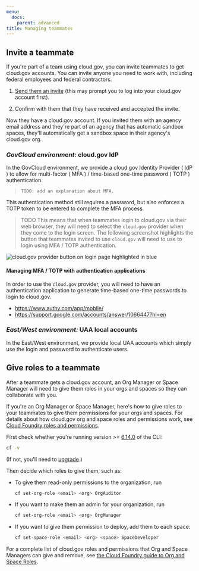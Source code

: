 ```yaml
---
menu:
  docs:
    parent: advanced
title: Managing teammates
---
```


## Invite a teammate

If you're part of a team using cloud.gov, you can invite teammates to get cloud.gov accounts. You can invite anyone you need to work with, including federal employees and federal contractors.

1. [Send them an invite](https://login.cloud.gov/invitations/new) (this may prompt you to log into your cloud.gov account first).

1. Confirm with them that they have received and accepted the invite.

Now they have a cloud.gov account. If you invited them with an agency email address and they're part of an agency that has automatic sandbox spaces, they'll automatically get a sandbox space in their agency's cloud.gov org.

### *GovCloud environment:* cloud.gov IdP

In the GovCloud environment, we provide a cloud.gov Identity Provider ( IdP ) to
allow for multi-factor ( MFA ) / time-based one-time password ( TOTP )
authentication.

> `TODO: add an explanation about MFA.`

This authentication method still requires a password, but also enforces
a TOTP token to be entered to complete the MFA process.

> TODO
> This means that when teammates login to cloud.gov via their web browser, they
> will need to select the `cloud.gov` provider when they come to the login screen.
> The following screenshot highlights the button that teammates invited to use
> `cloud.gov` will need to use to login using MFA / TOTP authentication.

![cloud.gov provider button on login page highlighted in blue](/img/cloud-gov-idp-button.png "cloud.gov provider button to login page is highlighted in blue")

#### Managing MFA / TOTP with authentication applications

In order to use the `cloud.gov` provider, you will need to have an
authentication application to generate time-based one-time passwords to login to
cloud.gov.

- https://www.authy.com/app/mobile/
- https://support.google.com/accounts/answer/1066447?hl=en

### *East/West environment:* UAA local accounts

In the East/West environment, we provide local UAA accounts which simply use the
login and password to authenticate users.

## Give roles to a teammate

After a teammate gets a cloud.gov account, an Org Manager or Space Manager will need to give them roles in your orgs and spaces so they can collaborate with you.

If you're an Org Manager or Space Manager, here's how to give roles to your teammates to give them permissions for your orgs and spaces. For details about how cloud.gov org and space roles and permissions work, see [Cloud Foundry roles and permissions](http://docs.cloudfoundry.org/concepts/roles.html#roles).

First check whether you're running version >= [6.14.0](https://github.com/cloudfoundry/cli/releases/tag/v6.14.0) of the CLI:

```bash
cf -v
```

(If not, you'll need to [upgrade](https://docs.cloudfoundry.org/devguide/installcf/install-go-cli.html).)

Then decide which roles to give them, such as:

* To give them read-only permissions to the organization, run

    ```bash
    cf set-org-role <email> <org> OrgAuditor
    ```

* If you want to make them an admin for your organization, run

    ```bash
    cf set-org-role <email> <org> OrgManager
    ```
* If you want to give them permission to deploy, add them to each space:

    ```bash
    cf set-space-role <email> <org> <space> SpaceDeveloper
    ```

For a complete list of cloud.gov roles and permissions that Org and Space Managers can give and remove, see [the Cloud Foundry guide to Org and Space Roles](https://docs.cloudfoundry.org/adminguide/cli-user-management.html#orgs-spaces).
